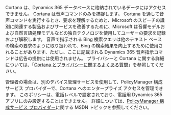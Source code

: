 Cortana は、Dynamics 365 データベースに格納されているデータにはアクセスできません。 Cortana は音声コマンドのみを捕捉します。 Cortana を通して音声コマンドを実行するとき、要求を理解するためと、Microsoft のスピーチの識別に関連する製品およびサービスを改善するために、Microsoft は音響モデルおよび自然言語処理モデルなどの独自テクノロジを使用してユーザーの要求を記録および解釈します。 音声で指示される Bing 検索クエリは他のテキスト ベースの検索の要求のように取り扱われて、Bing の検索結果を向上するために使用されることがあります、ただし、ここに記載される Dynamics 365 音声指示コマンドは広告の提供には使用されません。 プライバシーと Cortana に関する詳細については、「[Cortana とプライバシーに関するよくある質問](https://www.windowsphone.com/how-to/wp8/cortana/cortana-and-my-privacy-faq)」を参照してください。  
  
 管理者の場合は、別のデバイス管理サービスを使用して、PolicyManager 構成サービス プロバイダーで、Cortana へのエンタープライズ アクセスを管理できます。 このポリシーは、電話レベルで設定されており、電話用 Dynamics 365 アプリにのみ設定することはできません。 詳細については、[PolicyManager 構成サービス プロバイダー](https://msdn.microsoft.com/library/dn499739.aspx)に関する MSDN トピックを参照してください。